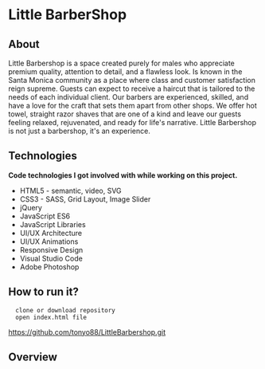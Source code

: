 Little BarberShop
===

About
---
Little Barbershop is a space created purely for males who appreciate premium quality, attention to detail, and a flawless look. Is known in the Santa Monica community as a place where class and customer satisfaction reign supreme. Guests can expect to receive a haircut that is tailored to the needs of each individual client. Our barbers are experienced, skilled, and have a love for the craft that sets them apart from other shops. We offer hot towel, straight razor shaves that are one of a kind and leave our guests feeling relaxed, rejuvenated, and ready for life's narrative. Little Barbershop is not just a barbershop, it's an experience.

Technologies
---
**Code technologies I got involved with while working on this project.**
* HTML5 - semantic, video, SVG
* CSS3 - SASS, Grid Layout, Image Slider
* jQuery
* JavaScript ES6
* JavaScript Libraries
* UI/UX Architecture
* UI/UX Animations
* Responsive Design
* Visual Studio Code
* Adobe Photoshop

How to run it?
---
```
  clone or download repository
  open index.html file 
```
https://github.com/tonyo88/LittleBarbershop.git

Overview
---
